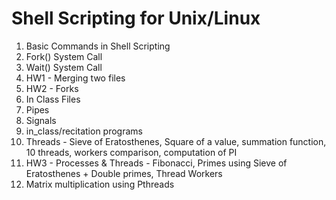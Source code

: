 # Shell Scripting for Unix/Linux

1. Basic Commands in Shell Scripting
2. Fork() System Call
3. Wait() System Call
4. HW1 - Merging two files
5. HW2 - Forks
6. In Class Files
7. Pipes
8. Signals
9. in_class/recitation programs
10. Threads - Sieve of Eratosthenes, Square of a value, summation function, 10 threads, workers comparison, computation of PI
11. HW3 - Processes & Threads - Fibonacci, Primes using Sieve of Eratosthenes + Double primes, Thread Workers
12. Matrix multiplication using Pthreads